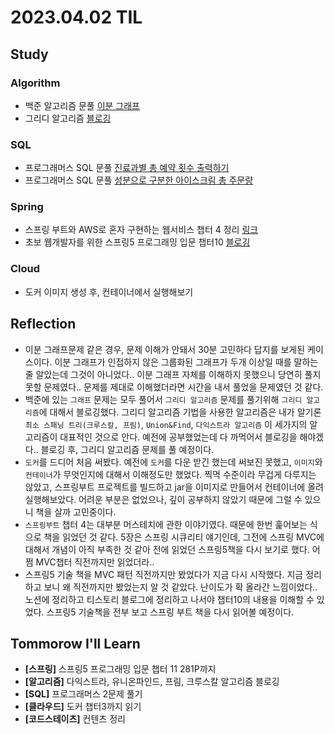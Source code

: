 # 2023.04.02 TIL

## Study
### Algorithm
- 백준 알고리즘 문풀 [이분 그래프](https://www.acmicpc.net/problem/1707)
- 그리디 알고리즘 [블로깅](https://memodayoungee.tistory.com/103)
### SQL
- 프로그래머스 SQL 문풀 [진료과별 총 예약 횟수 출력하기](https://school.programmers.co.kr/learn/courses/30/lessons/132202)
- 프로그래머스 SQL 문풀 [성분으로 구분한 아이스크림 총 주문량](https://school.programmers.co.kr/learn/courses/30/lessons/133026)
### Spring
- 스프링 부트와 AWS로 혼자 구현하는 웹서비스 챕터 4 정리 [링크](https://glass-milkshake-24b.notion.site/04-42e82e334be141ceb02e044e4cd64d76)
- 초보 웹개발자를 위한 스프링5 프로그래밍 입문 챕터10 [블로깅](https://memodayoungee.tistory.com/104)
### Cloud
- 도커 이미지 생성 후, 컨테이너에서 실행해보기
## Reflection
- 이분 그래프문제 같은 경우, 문제 이해가 안돼서 30분 고민하다 답지를 보게된 케이스이다. 이분 그래프가 인접하지 않은 그룹화된 그래프가 두개 이상일 때를 말하는 줄 알았는데 그것이 아니었다.. 이분 그래프 자체를 이해하지 못했으니 당연히 풀지 못할 문제였다.. 문제를 제대로 이해했더라면 시간을 내서 풀었을 문제였던 것 같다.
- 백준에 있는 `그래프` 문제는 모두 풀어서 `그리디 알고리즘` 문제를 풀기위해 `그리디 알고리즘`에 대해서 블로깅했다. 그리디 알고리즘 기법을 사용한 알고리즘은 내가 알기론 `최소 스패닝 트리(크루스칼, 프림)`, `Union&Find`, `다익스트라 알고리즘` 이 세가지의 알고리즘이 대표적인 것으로 안다. 예전에 공부했었는데 다 까먹어서 블로깅을 해야겠다.. 블로깅 후, 그리디 알고리즘 문제를 풀 예정이다.
- `도커`를 드디어 처음 써봤다. 예전에 `도커`를 다운 받긴 했는데 써보진 못했고, `이미지`와 `컨테이너`가 무엇인지에 대해서 이해정도만 했었다. 찍먹 수준이라 무겁게 다루지는 않았고, 스프링부트 프로젝트를 빌드하고 jar을 이미지로 만들어서 컨테이너에 올려 실행해보았다. 어려운 부분은 없었으나, 깊이 공부하지 않았기 때문에 그럴 수 있으니 책을 살까 고민중이다.
- `스프링부트` 챕터 4는 대부분 머스테치에 관한 이야기였다. 때문에 한번 훑어보는 식으로 책을 읽었던 것 같다. 5장은 스프링 시큐리티 얘기인데, 그전에 스프링 MVC에 대해서 개념이 아직 부족한 것 같아 전에 읽었던 스프링5책을 다시 보기로 했다. 어쩜 MVC챕터 직전까지만 읽었더라..
- 스프링5 기술 책을 MVC 패턴 직전까지만 봤었다가 지금 다시 시작했다. 지금 정리하고 보니 왜 직전까지만 봤었는지 알 것 같았다. 난이도가 확 올라간 느낌이었다.. 노션에 정리하고 티스토리 블로그에 정리하고 나서야 챕터10의 내용을 이해할 수 있었다. 스프링5 기술책을 전부 보고 스프링 부트 책을 다시 읽어볼 예정이다.
## Tommorow I'll Learn
- **[스프링]** 스프링5 프로그래밍 입문 챕터 11 281P까지
- **[알고리즘]** 다익스트라, 유니온파인드, 프림, 크루스칼 알고리즘 블로깅
- **[SQL]** 프로그래머스 2문제 풀기
- **[클라우드]** 도커 챕터3까지 읽기
- **[코드스테이츠]** 컨텐츠 정리


